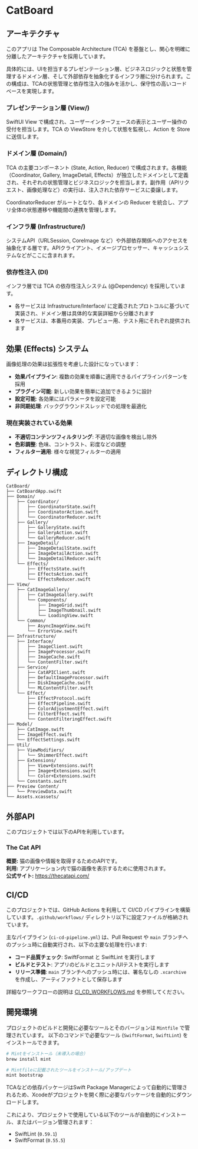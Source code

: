 # CatBoard

## アーキテクチャ

このアプリは The Composable Architecture (TCA) を基盤とし、関心を明確に分離したアーキテクチャを採用しています。

具体的には、UIを担当するプレゼンテーション層、ビジネスロジックと状態を管理するドメイン層、そして外部依存を抽象化するインフラ層に分けられます。この構成は、TCAの状態管理と依存性注入の強みを活かし、保守性の高いコードベースを実現します。

### プレゼンテーション層 (View/)

SwiftUI View で構成され、ユーザーインターフェースの表示とユーザー操作の受付を担当します。TCA の ViewStore を介して状態を監視し、Action を Store に送信します。

### ドメイン層 (Domain/)

TCA の主要コンポーネント (State, Action, Reducer) で構成されます。各機能（Coordinator, Gallery, ImageDetail, Effects）が独立したドメインとして定義され、それぞれの状態管理とビジネスロジックを担当します。副作用（APIリクエスト、画像処理など）の実行は、注入された依存サービスに委譲します。

CoordinatorReducer がルートとなり、各ドメインの Reducer を統合し、アプリ全体の状態遷移や機能間の連携を管理します。

### インフラ層 (Infrastructure/)

システムAPI（URLSession, CoreImage など）や外部依存関係へのアクセスを抽象化する層です。APIクライアント、イメージプロセッサー、キャッシュシステムなどがここに含まれます。

### 依存性注入 (DI)

インフラ層では TCA の依存性注入システム (@Dependency) を採用しています。

- 各サービスは Infrastructure/Interface/ に定義されたプロトコルに基づいて実装され、ドメイン層は具体的な実装詳細から分離されます
- 各サービスは、本番用の実装、プレビュー用、テスト用にそれぞれ提供されます

## 効果 (Effects) システム

画像処理の効果は拡張性を考慮した設計になっています：

- **効果パイプライン**: 複数の効果を順番に適用できるパイプラインパターンを採用
- **プラグイン可能**: 新しい効果を簡単に追加できるように設計
- **設定可能**: 各効果にはパラメータを設定可能
- **非同期処理**: バックグラウンドスレッドでの処理を最適化

### 現在実装されている効果

- **不適切コンテンツフィルタリング**: 不適切な画像を検出し除外
- **色彩調整**: 色味、コントラスト、彩度などの調整
- **フィルター適用**: 様々な視覚フィルターの適用

## ディレクトリ構成

```
CatBoard/
├── CatBoardApp.swift
├── Domain/
│   ├── Coordinator/
│   │   ├── CoordinatorState.swift
│   │   ├── CoordinatorAction.swift
│   │   └── CoordinatorReducer.swift
│   ├── Gallery/
│   │   ├── GalleryState.swift
│   │   ├── GalleryAction.swift
│   │   └── GalleryReducer.swift
│   ├── ImageDetail/
│   │   ├── ImageDetailState.swift
│   │   ├── ImageDetailAction.swift
│   │   └── ImageDetailReducer.swift
│   └── Effects/
│       ├── EffectsState.swift
│       ├── EffectsAction.swift
│       └── EffectsReducer.swift
├── View/
│   ├── CatImageGallery/
│   │   ├── CatImageGallery.swift
│   │   └── Components/
│   │       ├── ImageGrid.swift
│   │       ├── ImageThumbnail.swift
│   │       └── LoadingView.swift
│   └── Common/
│       ├── AsyncImageView.swift
│       └── ErrorView.swift
├── Infrastructure/
│   ├── Interface/
│   │   ├── ImageClient.swift
│   │   ├── ImageProcessor.swift
│   │   ├── ImageCache.swift
│   │   └── ContentFilter.swift
│   ├── Service/
│   │   ├── CatAPIClient.swift
│   │   ├── DefaultImageProcessor.swift
│   │   ├── DiskImageCache.swift
│   │   └── MLContentFilter.swift
│   └── Effect/
│       ├── EffectProtocol.swift
│       ├── EffectPipeline.swift
│       ├── ColorAdjustmentEffect.swift
│       ├── FilterEffect.swift
│       └── ContentFilteringEffect.swift
├── Model/
│   ├── CatImage.swift
│   ├── ImageEffect.swift
│   └── EffectSettings.swift
├── Util/
│   ├── ViewModifiers/
│   │   └── ShimmerEffect.swift
│   ├── Extensions/
│   │   ├── View+Extensions.swift
│   │   ├── Image+Extensions.swift
│   │   └── Color+Extensions.swift
│   └── Constants.swift
├── Preview Content/
│   └── PreviewData.swift
└── Assets.xcassets/
```


## 外部API

このプロジェクトでは以下のAPIを利用しています。

### The Cat API

**概要:** 猫の画像や情報を取得するためのAPIです。<br>
**利用:** アプリケーション内で猫の画像を表示するために使用されます。<br>
**公式サイト:** https://thecatapi.com/

## CI/CD

このプロジェクトでは、GitHub Actions を利用して CI/CD パイプラインを構築しています。`.github/workflows/` ディレクトリ以下に設定ファイルが格納されています。

主なパイプライン (`ci-cd-pipeline.yml`) は、Pull Request や `main` ブランチへのプッシュ時に自動実行され、以下の主要な処理を行います:
- **コード品質チェック**: SwiftFormat と SwiftLint を実行します
- **ビルドとテスト**: アプリのビルドとユニット/UIテストを実行します
- **リリース準備**: `main` ブランチへのプッシュ時には、署名なしの `.xcarchive` を作成し、アーティファクトとして保存します

詳細なワークフローの説明は [CI_CD_WORKFLOWS.md](./.github/CI_CD_WORKFLOWS.md) を参照してください。

## 開発環境

プロジェクトのビルドと開発に必要なツールとそのバージョンは `Mintfile` で管理されています。
以下のコマンドで必要なツール (`SwiftFormat`, `SwiftLint`) をインストールできます。

```bash
# Mintをインストール（未導入の場合）
brew install mint

# Mintfileに記載されたツールをインストール/アップデート
mint bootstrap
```

TCAなどの依存パッケージはSwift Package Managerによって自動的に管理されるため、Xcodeがプロジェクトを開く際に必要なパッケージを自動的にダウンロードします。

これにより、プロジェクトで使用している以下のツールが自動的にインストール、またはバージョン管理されます：
- SwiftLint (`0.59.1`)
- SwiftFormat (`0.55.5`)
